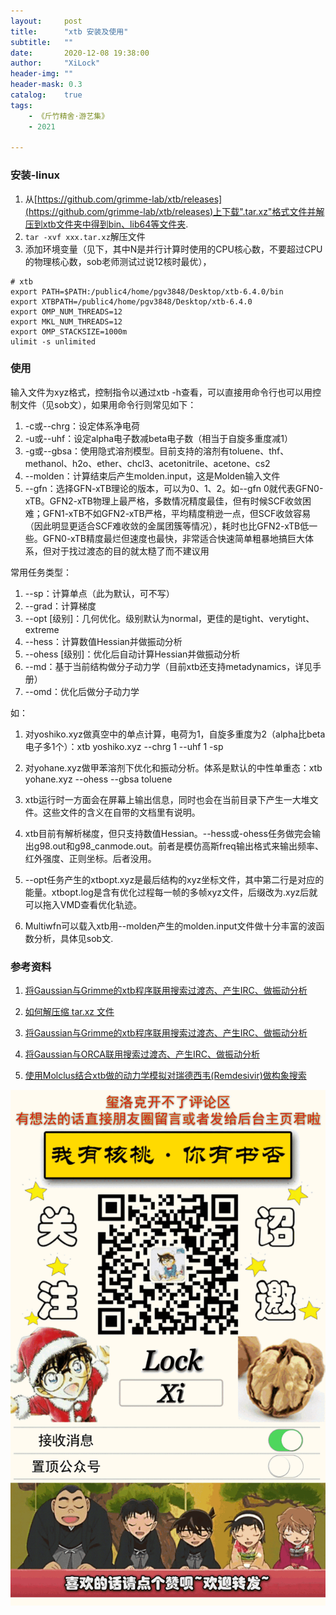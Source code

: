 ```yaml
---
layout:     post
title:      "xtb 安装及使用"
subtitle:   ""
date:       2020-12-08 19:38:00
author:     "XiLock"
header-img: ""
header-mask: 0.3
catalog:    true
tags:
    - 《斤竹精舍·游艺集》
    - 2021

---
```



### 安装-linux
1. 从[https://github.com/grimme-lab/xtb/releases](https://github.com/grimme-lab/xtb/releases)上下载".tar.xz"格式文件并解压到xtb文件夹中得到bin、lib64等文件夹.
1. `tar -xvf xxx.tar.xz`解压文件
1. 添加环境变量（见下，其中N是并行计算时使用的CPU核心数，不要超过CPU的物理核心数，sob老师测试过说12核时最优），

```
# xtb
export PATH=$PATH:/public4/home/pgv3848/Desktop/xtb-6.4.0/bin
export XTBPATH=/public4/home/pgv3848/Desktop/xtb-6.4.0
export OMP_NUM_THREADS=12
export MKL_NUM_THREADS=12
export OMP_STACKSIZE=1000m
ulimit -s unlimited
```

### 使用
输入文件为xyz格式，控制指令以通过xtb -h查看，可以直接用命令行也可以用控制文件（见sob文），如果用命令行则常见如下：  
1. -c或--chrg：设定体系净电荷
1. -u或--uhf：设定alpha电子数减beta电子数（相当于自旋多重度减1）
1. -g或--gbsa：使用隐式溶剂模型。目前支持的溶剂有toluene、thf、methanol、h2o、ether、chcl3、acetonitrile、acetone、cs2
1. --molden：计算结束后产生molden.input，这是Molden输入文件
1. --gfn：选择GFN-xTB理论的版本，可以为0、1、2。如--gfn 0就代表GFN0-xTB。GFN2-xTB物理上最严格，多数情况精度最佳，但有时候SCF收敛困难；GFN1-xTB不如GFN2-xTB严格，平均精度稍逊一点，但SCF收敛容易（因此明显更适合SCF难收敛的金属团簇等情况），耗时也比GFN2-xTB低一些。GFN0-xTB精度最烂但速度也最快，非常适合快速简单粗暴地搞巨大体系，但对于找过渡态的目的就太糙了而不建议用

常用任务类型：  
1. --sp：计算单点（此为默认，可不写）
1. --grad：计算梯度
1. --opt [级别]：几何优化。级别默认为normal，更佳的是tight、verytight、extreme
1. --hess：计算数值Hessian并做振动分析
1. --ohess [级别]：优化后自动计算Hessian并做振动分析
1. --md：基于当前结构做分子动力学（目前xtb还支持metadynamics，详见手册）
1. --omd：优化后做分子动力学

如：
1. 对yoshiko.xyz做真空中的单点计算，电荷为1，自旋多重度为2（alpha比beta电子多1个）：xtb yoshiko.xyz --chrg 1 --uhf 1 -sp
1. 对yohane.xyz做甲苯溶剂下优化和振动分析。体系是默认的中性单重态：xtb yohane.xyz --ohess --gbsa toluene

1. xtb运行时一方面会在屏幕上输出信息，同时也会在当前目录下产生一大堆文件。这些文件的含义在自带的文档里有说明。
1. xtb目前有解析梯度，但只支持数值Hessian。--hess或-ohess任务做完会输出g98.out和g98_canmode.out。前者是模仿高斯freq输出格式来输出频率、红外强度、正则坐标。后者没用。
1. --opt任务产生的xtbopt.xyz是最后结构的xyz坐标文件，其中第二行是对应的能量。xtbopt.log是含有优化过程每一帧的多帧xyz文件，后缀改为.xyz后就可以拖入VMD查看优化轨迹。
1. Multiwfn可以载入xtb用--molden产生的molden.input文件做十分丰富的波函数分析，具体见sob文.

### 参考资料
1. [将Gaussian与Grimme的xtb程序联用搜索过渡态、产生IRC、做振动分析 ](http://sobereva.com/421)
1. [如何解压缩 tar.xz 文件](https://zhuanlan.zhihu.com/p/137121638)

1. [将Gaussian与Grimme的xtb程序联用搜索过渡态、产生IRC、做振动分析 ](http://sobereva.com/421)
1. [将Gaussian与ORCA联用搜索过渡态、产生IRC、做振动分析](http://sobereva.com/422)
1. [使用Molclus结合xtb做的动力学模拟对瑞德西韦(Remdesivir)做构象搜索](http://bbs.keinsci.com/thread-16255-1-1.html)

![](/img/wc-tail.GIF)
